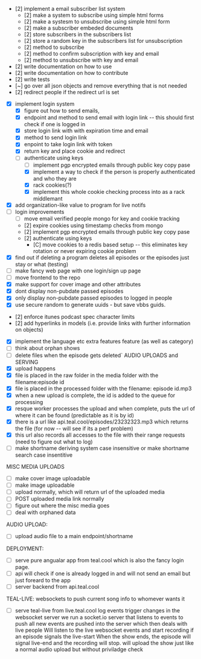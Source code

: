 - [2] implement a email subscriber list system
	- [2] make a system to subscribe using simple html forms
	- [2] make a systesm to unsubscribe using simple html form
	- [2] make a subscriber embeded documents
	- [2] store subscribers in the subscribers list
	- [2] store a random key in the subscribers list for unsubscription
	- [2] method to subscribe
	- [2] method to confirm subscription with key and email
	- [2] method to unsubscribe with key and email
- [2] write documentation on how to use
- [2] write documentation on how to contribute
- [2] write tests
- [~] go over all json objects and remove everything that is not needed
- [2] redirect people if the redirect url is set
- [x] implement login system
	- [x] figure out how to send emails, 
	- [x] endpoint and method to send email with login link -- this should first check if one is logged in
	- [x] store login link with with expiration time and email
	- [x] method to send login link
	- [x] enpoint to take login link with token
	- [x] return key and place cookie and redirect
  - [ ] authenticate using keys
	- [ ] implement pgp encrypted emails through public key copy pase
	- [x] implement a way to check if the person is properly authenticated and who they are
	- [x] rack cookies(?)
	- [x] implement this whole cookie checking process into as a rack middlemant 
- [x] add organization-like value to program for live notifs
- [ ] login improvements
	- [ ] move email verified people mongo for key and cookie tracking
	- [2] expire cookies using timestamp checks from mongo
	- [2] implement pgp encrypted emails through public key copy pase
  - [2] authenticate using keys
	- [C] move cookies to a redis based setup -- this eliminates key rotation or never expiring cookie problem
- [x] find out if deleting a program deletes all episodes or the episodes just stay or what (testing)
- [ ] make fancy web page with one login/sign up page 
- [ ] move frontend to the repo
- [x] make support for cover image and other attributes
- [x] dont display non-pubdate passed episodes
- [x] only display non-pubdate passed episodes to logged in people
- [x] use secure random to generate uuids - but save vbbs guids.
- [2] enforce itunes podcast spec character limits
- [2] add hyperlinks in models (i.e. provide links with further information on objects)
- [x] implement the language etc extra features feature (as well as category)
- [ ] think about orphan shows
- [ ] delete files when the episode gets deleted`
AUDIO UPLOADS and SERVING
- [x] upload happens
- [x] file is placed in the raw folder in the media folder with the filename:episode id
- [x] file is placed in the processed folder with the filename: episode id.mp3
- [x] when a new upload is complete, the id is added to the queue for processing
- [x] resque worker processes the upload and when complete, puts the url of where it can be found (predictable as it is by id)
- [x] there is a url like api.teal.cool/episodes/23232323.mp3 which returns the file (for now --  will see if its a perf problem)
- [x] this url also records all accesses to the file with their range requests (need to figure out what to log)
- [ ] make shortname deriving system case insensitive or make shortname search case insentitive

MISC MEDIA UPLOADS
- [ ] make cover image uploadable
- [ ] make image uploadable
- [ ] upload normally, which will return url of the uploaded media
- [ ] POST uploaded media link normally
- [ ] figure out where the misc media goes
- [ ] deal with orphaned data

AUDIO UPLOAD:
- [ ] upload audio file to a main endpoint/shortname

DEPLOYMENT:
- [ ] serve pure angualar app from teal.cool which is also the fancy login page.
- [ ] api will check if one is already logged in and will not send an email but just foreard to the app
- [ ] server backend from api.teal.cool

TEAL-LIVE:
websockets to push current song info to whomever wants it
- [ ] serve teal-live from live.teal.cool
log events trigger changes in the websocket server
we run a socket.io server that listens to events to push
all new events are pushed into the server which then deals with live people
Will listen to the live websocket events and start recording if an episode signals the live-start
When the show ends, the episode will signal live-end and the recording will stop.
will upload the show just like a normal audio upload but without priviladge check

